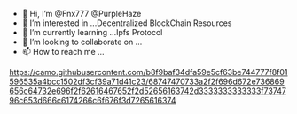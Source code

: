 - 👋 Hi, I’m @Fnx777 @PurpleHaze
- 👀 I’m interested in ...Decentralized BlockChain Resources
- 🌱 I’m currently learning ...Ipfs Protocol
- 💞️ I’m looking to collaborate on ...
- 📫 How to reach me ...

https://camo.githubusercontent.com/b8f9baf34dfa59e5cf63be744777f8f01596535a4bcc1502df3cf39a71d41c23/68747470733a2f2f696d672e736869656c64732e696f2f62616467652f2d52656163742d3333333333333f7374796c653d666c6174266c6f676f3d7265616374
<!---
Fnx777/Fnx777 is a ✨ special ✨ repository because its `README.md` (this file) appears on your GitHub profile.
You can click the Preview link to take a look at your changes.
--->


